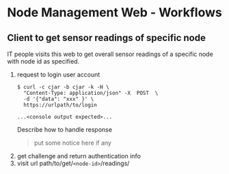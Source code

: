 # Node Management Web - Workflows
## Client to get sensor readings of specific node
IT people visits this web to get overall sensor readings of a specific node with node id as specified.

1. request to login user account
   ```
   $ curl -c cjar -b cjar -k -H \
     "Content-Type: application/json" -X  POST  \
     -d '{"data": "xxx" }' \
     https://urlpath/to/login 
     
   ...<console output expected>...
   ```
   Describe how to handle response
   > put some notice here if any
2. get challenge and return authentication info
3. visit url path/to/get/`<node-id>`/readings/
   